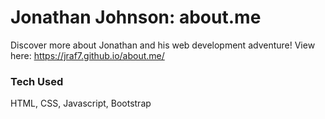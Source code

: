 # Jonathan Johnson: about.me
Discover more about Jonathan and his web development adventure!
View here:  https://jraf7.github.io/about.me/

### Tech Used
HTML, CSS, Javascript, Bootstrap

